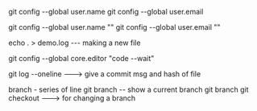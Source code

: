 git config --global user.name
git config --global user.email

git config --global user.name ""
git config --global user.email ""


echo . > demo.log  --- making a new file 


git config --global core.editor "code --wait"

git log --oneline ---> give a commit msg and hash of file

branch - series of line
git branch -- show a current branch
git branch 
git checkout ---> for changing a branch